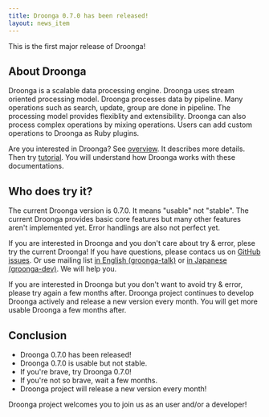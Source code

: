 ```yaml
---
title: Droonga 0.7.0 has been released!
layout: news_item
---
```


This is the first major release of Droonga!

## About Droonga

Droonga is a scalable data processing engine. Droonga uses stream oriented processing model. Droonga processes data by pipeline. Many operations such as search, update, group are done in pipeline. The processing model provides flexiblity and extensibility. Droonga can also process complex operations by mixing operations. Users can add custom operations to Droonga as Ruby plugins.

Are you interested in Droonga? See [overview](/overview/). It describes more details. Then try [tutorial](/tutorial/). You will understand how Droonga works with these documentations.

## Who does try it?

The current Droonga version is 0.7.0. It means "usable" not "stable". The current Droonga provides basic core features but many other features aren't implemented yet. Error handlings are also not perfect yet.

If you are interested in Droonga and you don't care about try & error, plese try the current Droonga! If you have questions, please contacs us on [GitHub issues](https://github.com/droonga/fluent-plugin-droonga/issues/). Or use mailing list [in English (groonga-talk)](https://lists.sourceforge.net/lists/listinfo/groonga-talk) or [in Japanese (groonga-dev)](http://lists.sourceforge.jp/mailman/listinfo/groonga-dev). We will help you.

If you are interested in Droonga but you don't want to avoid try & error, please try again a few months after. Droonga project continues to develop Droonga actively and release a new version every month. You will get more usable Droonga a few months after.

## Conclusion

 * Droonga 0.7.0 has been released!
 * Droonga 0.7.0 is usable but not stable.
 * If you're brave, try Droonga 0.7.0!
 * If you're not so brave, wait a few months.
 * Droonga project will release a new version every month!

Droonga project welcomes you to join us as an user and/or a developer!
